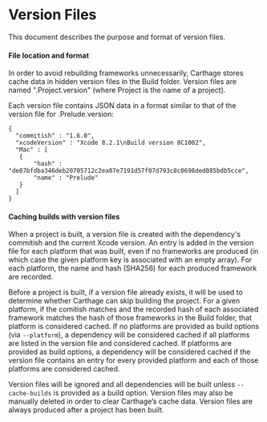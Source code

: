 # Version Files

This document describes the purpose and format of version files.

#### File location and format

In order to avoid rebuilding frameworks unnecessarily, Carthage stores cache data in hidden version files in the Build folder.  Version files are named ".Project.version" (where Project is the name of a project).

Each version file contains JSON data in a format similar to that of the version file for .Prelude.version:

    {
      "commitish" : "1.6.0",
      "xcodeVersion" : "Xcode 8.2.1\nBuild version 8C1002",
      "Mac" : [
       {
           "hash" : "de07bfdba346deb20705712c2ea07e7191d57f07d793c8c0698ded085bdb5cce",
           "name" : "Prelude"
       }
      ]
    }

#### Caching builds with version files

When a project is built, a version file is created with the dependency's commitish and the current Xcode version. An entry is added in the version file for each platform that was built, even if no frameworks are produced (in which case the given platform key is associated with an empty array).  For each platform, the name and hash (SHA256) for each produced framework are recorded.

Before a project is built, if a version file already exists, it will be used to determine whether Carthage can skip building the project.  For a given platform, if the comitish matches and the recorded hash of each associated framework matches the hash of those frameworks in the Build folder, that platform is considered cached.  If no platforms are provided as build options (via `--platform`), a dependency will be considered cached if all platforms are listed in the version file and considered cached. If platforms are provided as build options, a dependency will be considered cached if the version file contains an entry for every provided platform and each of those platforms are considered cached.

Version files will be ignored and all dependencies will be built unless `--cache-builds` is provided as a build option.  Version files may also be manually deleted in order to clear Carthage’s cache data.  Version files are always produced after a project has been built.
